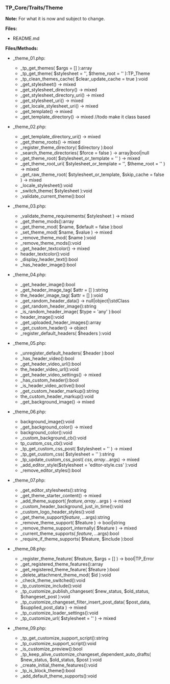 ### TP_Core/Traits/Theme

**Note:** For what it is now and subject to change. 

**Files:** 
- README.md

**Files/Methods:** 
- _theme_01.php: 	
	* _tp_get_themes( $args = [] ):array 
	* _tp_get_theme( $stylesheet = '', $theme_root = '' ):TP_Theme 
	* _tp_clean_themes_cache( $clear_update_cache = true ):void 
	* _get_stylesheet() -> mixed
	* _get_stylesheet_directory() -> mixed 
	* _get_stylesheet_directory_uri() -> mixed 
	* _get_stylesheet_uri() -> mixed 
	* _get_locale_stylesheet_uri() -> mixed 
	* _get_template() -> mixed 
	* _get_template_directory() -> mixed //todo make it class based

- _theme_02.php: 	
	* _get_template_directory_uri() -> mixed 
	* _get_theme_roots() -> mixed 
	* _register_theme_directory( $directory ):bool 
	* _search_theme_directories( $force = false ) -> array|bool|null
	* _get_theme_root( $stylesheet_or_template = '' ) -> mixed 
	* _get_theme_root_uri( $stylesheet_or_template = '', $theme_root = '' ) -> mixed 
	* _get_raw_theme_root( $stylesheet_or_template, $skip_cache = false ) -> mixed 
	* _locale_stylesheet():void 
	* _switch_theme( $stylesheet ):void 
	* _validate_current_theme():bool 

- _theme_03.php: 	
	* _validate_theme_requirements( $stylesheet ) -> mixed 
	* _get_theme_mods():array 
	* _get_theme_mod( $name, $default = false ):bool 
	* _set_theme_mod( $name, $value ) -> mixed 
	* _remove_theme_mod( $name ):void 
	* _remove_theme_mods():void 
	* _get_header_textcolor() -> mixed 
	* header_textcolor():void 
	* _display_header_text():bool 
	* _has_header_image():bool 

- _theme_04.php: 	
	* _get_header_image():bool 
	* _get_header_image_tag( $attr = [] ):string 
	* the_header_image_tag( $attr = [] ):void 
	* _get_random_header_data() -> null|object|\stdClass
	* _get_random_header_image():string 
	* _is_random_header_image( $type = 'any' ):bool 
	* header_image():void 
	* _get_uploaded_header_images():array 
	* _get_custom_header() -> object 
	* _register_default_headers( $headers ):void 

- _theme_05.php: 	
	* _unregister_default_headers( $header ):bool 
	* _has_header_video():bool 
	* _get_header_video_url():bool 
	* the_header_video_url():void 
	* _get_header_video_settings() -> mixed  
	* _has_custom_header():bool 
	* _is_header_video_active():bool 
	* _get_custom_header_markup():string 
	* the_custom_header_markup():void 
	* _get_background_image() -> mixed  

- _theme_06.php: 	
	* background_image():void 
	* _get_background_color() -> mixed 
	* background_color():void 
	* _custom_background_cb():void 
	* tp_custom_css_cb():void 
	* _tp_get_custom_css_post( $stylesheet = '' ) -> mixed 
	* _tp_get_custom_css( $stylesheet = '' ):string 
	* _tp_update_custom_css_post( $css,array ...$args) -> mixed 
	* _add_editor_style($stylesheet = 'editor-style.css' ):void 
	* _remove_editor_styles():bool 

- _theme_07.php: 	
	* _get_editor_stylesheets():string 
	* _get_theme_starter_content() -> mixed 
	* _add_theme_support( $feature,array ...$args ) -> mixed 
	* _custom_header_background_just_in_time():void 
	* _custom_logo_header_styles():void 
	* _get_theme_support($feature, ...$args):string 
	* _remove_theme_support( $feature ) -> bool|string 
	* _remove_theme_support_internally( $feature ) -> mixed 
	* _current_theme_supports( $feature, ...$args):bool 
	* _require_if_theme_supports( $feature, $include ):bool 

- _theme_08.php: 	
	* _register_theme_feature( $feature, $args = [] ) -> bool|TP_Error
	* _get_registered_theme_features():array 
	* _get_registered_theme_feature( $feature ):bool 
	* _delete_attachment_theme_mod( $id ):void 
	* _check_theme_switched():void 
	* _tp_customize_include():void 
	* _tp_customize_publish_changeset( $new_status, $old_status, $changeset_post ):void 
	* _tp_customize_changeset_filter_insert_post_data( $post_data, $supplied_post_data ) -> mixed 
	* _tp_customize_loader_settings():void 
	* _tp_customize_url( $stylesheet = '' ) -> mixed 

- _theme_09.php: 	
	* _tp_get_customize_support_script():string 
	* _tp_customize_support_script():void 
	* _is_customize_preview():bool 
	* _tp_keep_alive_customize_changeset_dependent_auto_drafts( $new_status, $old_status, $post ):void 
	* _create_initial_theme_features():void 
	* _tp_is_block_theme():bool 
	* _add_default_theme_supports():void 
